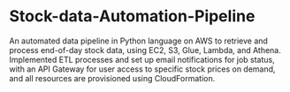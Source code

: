 # Stock-data-Automation-Pipeline
 An automated data pipeline in Python language on AWS to retrieve and process end-of-day stock data, using EC2, S3, Glue, Lambda, and Athena. Implemented ETL processes and set up email notifications for job status, with an API Gateway for user access to specific stock prices on demand, and all resources are provisioned using CloudFormation.
